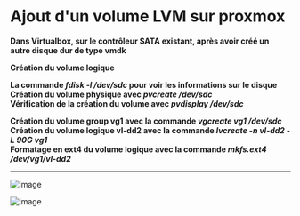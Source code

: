 # Ajout d'un volume LVM sur proxmox  

**Dans Virtualbox, sur le contrôleur SATA existant, après avoir créé un autre disque dur de type vmdk** 

**Création du volume logique**   

**La commande _fdisk -l /dev/sdc_ pour voir les informations sur le disque**  
**Création du volume physique avec _pvcreate /dev/sdc_**  
**Vérification de la création du volume avec _pvdisplay /dev/sdc_**  



**Création du volume group vg1 avec la commande _vgcreate vg1 /dev/sdc_**  
**Création du volume logique vl-dd2 avec la commande _lvcreate -n vl-dd2 -L 90G vg1_**   
**Formatage en ext4 du volume logique avec la commande _mkfs.ext4 /dev/vg1/vl-dd2_** 

__________


![image](https://github.com/techerbeatrice/ajout_volume_LVM_proxmox/assets/138071140/e54deb89-35f3-4e68-9738-bd6741193239)

![image](https://github.com/techerbeatrice/ajout_volume_LVM_proxmox/assets/138071140/ae9fa946-bae2-4025-9082-a085dc1cd66c)


